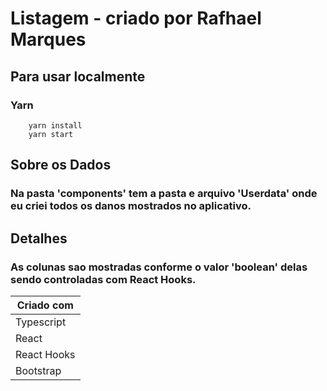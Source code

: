 # Listagem - criado por Rafhael Marques

## Para usar localmente
### Yarn
```shell
    yarn install
    yarn start
```

## Sobre os Dados
### Na pasta 'components' tem a pasta e arquivo 'Userdata' onde eu criei todos os danos mostrados no aplicativo.

## Detalhes
### As colunas sao mostradas conforme o valor 'boolean' delas sendo controladas com React Hooks.

| Criado com         |
|--------------------|
| Typescript         |
| React              |
| React Hooks        |
| Bootstrap          |
